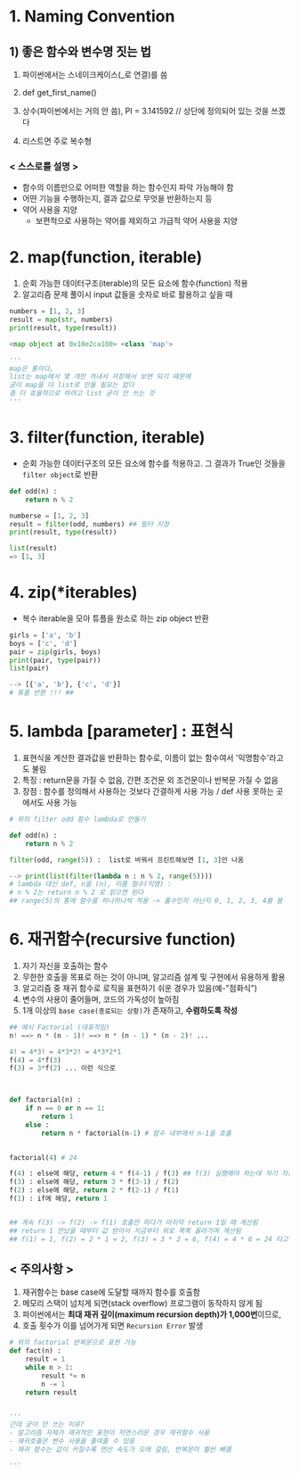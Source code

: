 # 1. Naming Convention

## 1) 좋은 함수와 변수명 짓는 법

1. 파이썬에서는 스네이크케이스(_로 연결)를 씀

2. def get_first_name()

3. 상수(파이썬에서는 거의 안 씀), PI = 3.141592 // 상단에 정의되어 있는 것을 쓰겠다

4. 리스트면 주로 복수형

   

### < 스스로를 설명 >

- 함수의 이름만으로 어떠한 역할을 하는 함수인지 파악 가능해야 함
- 어떤 기능을 수행하는지, 결과 값으로 무엇을 반환하는지 등
- 약어 사용을 지양
  - 보편적으로 사용하는 약어를 제외하고 가급적 약어 사용을 지양



# 2. map(function,  iterable)

1. 순회 가능한 데이터구조(iterable)의 모든 요소에 함수(function) 적용
2. 알고리즘 문제 풀이시 input 값들을 숫자로 바로 활용하고 싶을 때

```python
numbers = [1, 2, 3]
result = map(str, numbers)
print(result, type(result))

<map object at 0x10e2ca100> <class 'map'>

'''
map은 통이다,
list는 map에서 몇 개만 꺼내서 저장해서 보면 되기 때문에
굳이 map을 다 list로 만들 필요는 없다
좀 더 효율적으로 하려고 list 굳이 안 쓰는 것
'''
```





# 3. filter(function, iterable)

- 순회 가능한 데이터구조의 모든 요소에 함수를 적용하고. 그 결과가 True인 것들을 `filter object`로 반환

```python
def odd(n) :
    return n % 2

numberse = [1, 2, 3]
result = filter(odd, numbers) ## 필터 지정
print(result, type(result))

list(result)
=> [1, 3]
```





# 4. zip(*iterables)

- 복수 iterable을 모아 튜플을 원소로 하는 zip object 반환

```python
girls = ['a', 'b']
boys = ['c', 'd']
pair = zip(girls, boys)
print(pair, type(pair))
list(pair)

--> [{'a', 'b'}, {'c', 'd'}]
# 튜플 반환 !!! ##
```





# 5. lambda [parameter] : 표현식

1. 표현식을 계산한 결과값을 반환하는 함수로, 이름이 없는 함수여서 '익명함수'라고도 불림
2. 특징 : return문을 가질 수 없음, 간편 조건문 외 조건문이나 반복문 가질 수 없음
3. 장점 : 함수를 정의해서 사용하는 것보다 간결하게 사용 가능 / def 사용 못하는 곳에서도 사용 가능

```python
# 위의 filter odd 함수 lambda로 만들기

def odd(n) :
    return n % 2

filter(odd, range(5)) :  list로 바꿔서 프린트해보면 [1, 3]만 나옴

--> print(list(filter(lambda n : n % 2, range(5))))
# lambda 대신 def, n을 (n), 이름 철수(익명) :
# n % 2는 return n % 2 로 읽으면 된다
## range(5)의 통에 함수를 하나하나씩 적용 -> 홀수인지 아닌지 0, 1, 2, 3, 4를 봄
```





# 6. 재귀함수(recursive function)

1. 자기 자신을 호출하는 함수
2. 무한한 호출을 목표로 하는 것이 아니며, 알고리즘 설계 및 구현에서 유용하게 활용
3. 알고리즘 중 재귀 함수로 로직을 표현하기 쉬운 경우가 있음(예-"점화식")
4. 변수의 사용이 줄어들며, 코드의 가독성이 높아짐
5. 1개 이상의 `base case(종료되는 상황)`가 존재하고, **수렴하도록 작성**

```python
## 예시 Factorial (대표적임)
n! ==> n * (n - 1)! ==> n * (n - 1) * (n - 2)! ... 

4! = 4*3! = 4*3*2! = 4*3*2*1
f(4) = 4*f(3)
f(3) = 3*f(2) ... 이런 식으로



def factorial(n) :
    if n == 0 or n == 1:
        return 1
    else :
        return n * factorial(n-1) # 함수 내부에서 n-1을 호출
  

factorial(4) # 24

f(4) : else에 해당, return 4 * f(4-1) / f(3) ## f(3) 실행해야 하는데 자기 자신을 호출해버림
f(3) : else에 해당, return 3 * f(3-1) / f(2)
f(2) : else에 해당, return 2 * f(2-1) / f(1)
f(1) : if에 해당, return 1


## 계속 f(3) -> f(2) -> f(1) 호출만 하다가 마지막 return 1일 때 계산됨
## return 1 만났을 때부터 값 받아서 지금부터 위로 쭉쭉 올라가며 계산됨
## f(1) = 1, f(2) = 2 * 1 = 2, f(3) = 3 * 2 = 6, f(4) = 4 * 6 = 24 타고 올라가며 계산
```



## < 주의사항 >

1. 재귀함수는 base case에 도달할 때까지 함수를 호출함
2. 메모리 스택이 넘치게 되면(stack overflow) 프로그램이 동작하지 않게 됨
3. 파이썬에서는 **최대 재귀 깊이(maximum recursion depth)가 1,000번**이므로,
4. 호출 횟수가 이를 넘어가게 되면 `Recursion Error` 발생



```python
# 위의 factorial 반복문으로 표현 가능
def fact(n) :
    result = 1
    while n > 1:
        result *= n
        n -= 1
    return result


'''    
근데 굳이 안 쓰는 이유?
- 알고리즘 자체가 재귀적인 표현이 자연스러운 경우 재귀함수 사용
- 재귀호출은 변수 사용을 줄여줄 수 있음
- 재귀 함수는 값이 커질수록 연산 속도가 오래 걸림, 반복문이 훨씬 빠름

'''
```

